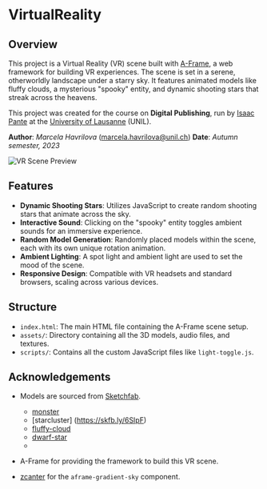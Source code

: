 # VirtualReality

## Overview

This project is a Virtual Reality (VR) scene built with [A-Frame](https://aframe.io/), a web framework for building VR experiences. The scene is set in a serene, otherworldly landscape under a starry sky. It features animated models like fluffy clouds, a mysterious "spooky" entity, and dynamic shooting stars that streak across the heavens.

 This project was created for the course on **Digital Publishing**, run by [Isaac Pante](https://github.com/ipante) at the [University of Lausanne](https://www.unil.ch/) (UNIL).

**Author**: _Marcela Havrilova_ (<marcela.havrilova@unil.ch>)
**Date**: _Autumn semester, 2023_


![VR Scene Preview](path/to/Screenshot.png)

## Features

- **Dynamic Shooting Stars**: Utilizes JavaScript to create random shooting stars that animate across the sky.
- **Interactive Sound**: Clicking on the "spooky" entity toggles ambient sounds for an immersive experience.
- **Random Model Generation**: Randomly placed models within the scene, each with its own unique rotation animation.
- **Ambient Lighting**: A spot light and ambient light are used to set the mood of the scene.
- **Responsive Design**: Compatible with VR headsets and standard browsers, scaling across various devices.

## Structure

- `index.html`: The main HTML file containing the A-Frame scene setup.
- `assets/`: Directory containing all the 3D models, audio files, and textures.
- `scripts/`: Contains all the custom JavaScript files like `light-toggle.js`.

## Acknowledgements

- Models are sourced from [Sketchfab](https://sketchfab.com/).
    - [monster](https://skfb.ly/oqySC)
    - [starcluster] (https://skfb.ly/6SIpF)
    - [fluffy-cloud](https://skfb.ly/6RFxT)
    - [dwarf-star](https://skfb.ly/oPvHr)
    - 

- A-Frame for providing the framework to build this VR scene.
- [zcanter](https://github.com/zcanter) for the `aframe-gradient-sky` component.




